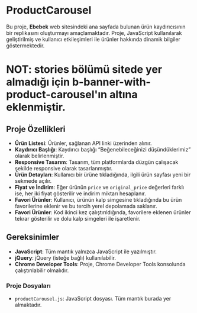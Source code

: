 # ProductCarousel

Bu proje, **Ebebek** web sitesindeki ana sayfada bulunan ürün kaydırıcısının bir replikasını oluşturmayı amaçlamaktadır. Proje, JavaScript kullanılarak geliştirilmiş ve kullanıcı etkileşimleri ile ürünler hakkında dinamik bilgiler göstermektedir. 

# NOT: stories bölümü sitede yer almadığı için b-banner-with-product-carousel'ın altına eklenmiştir.

## Proje Özellikleri

- **Ürün Listesi**: Ürünler, sağlanan API linki üzerinden alınır.
- **Kaydırıcı Başlığı**: Kaydırıcı başlığı “Beğenebileceğinizi düşündüklerimiz” olarak belirlenmiştir.
- **Responsive Tasarım**: Tasarım, tüm platformlarda düzgün çalışacak şekilde responsive olarak tasarlanmıştır.
- **Ürün Detayları**: Kullanıcı bir ürüne tıkladığında, ilgili ürün sayfası yeni bir sekmede açılır.
- **Fiyat ve İndirim**: Eğer ürünün `price` ve `original_price` değerleri farklı ise, her iki fiyat gösterilir ve indirim miktarı hesaplanır.
- **Favori Ürünler**: Kullanıcı, ürünün kalp simgesine tıkladığında bu ürün favorilerine eklenir ve bu tercih yerel depolamada saklanır.
- **Favori Ürünler**: Kod ikinci kez çalıştırıldığında, favorilere eklenen ürünler tekrar gösterilir ve dolu kalp simgeleri ile işaretlenir.

## Gereksinimler

- **JavaScript**: Tüm mantık yalnızca JavaScript ile yazılmıştır.
- **jQuery**: jQuery (isteğe bağlı) kullanılabilir.
- **Chrome Developer Tools**: Proje, Chrome Developer Tools konsolunda çalıştırılabilir olmalıdır.

### Proje Dosyaları

- `productCarousel.js`: JavaScript dosyası. Tüm mantık burada yer almaktadır.
